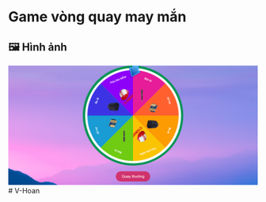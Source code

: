 # Game vòng quay may mắn

## :framed_picture: Hình ảnh
![Giao diện](assets/img/answer.png)#   V - H o a n 
 
 